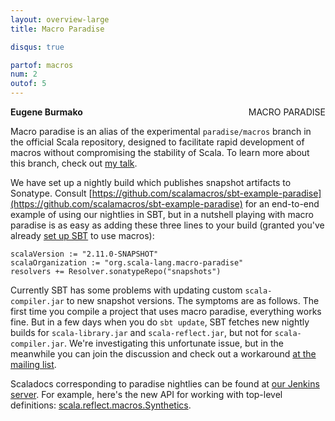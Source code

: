 ```yaml
---
layout: overview-large
title: Macro Paradise

disqus: true

partof: macros
num: 2
outof: 5
---
```

<span class="label important" style="float: right;">MACRO PARADISE</span>

**Eugene Burmako**

Macro paradise is an alias of the experimental `paradise/macros` branch in the official Scala repository, designed to facilitate rapid development of macros without compromising the stability of Scala. To learn more about this branch, check out [my talk](http://scalamacros.org/news/2012/12/18/macro-paradise.html).

We have set up a nightly build which publishes snapshot artifacts to Sonatype. Consult [https://github.com/scalamacros/sbt-example-paradise](https://github.com/scalamacros/sbt-example-paradise) for an end-to-end example of using our nightlies in SBT, but in a nutshell playing with macro paradise is as easy as adding these three lines to your build (granted you've already [set up SBT](/overviews/macros/overview.html#using_macros_with_maven_or_sbt) to use macros):

    scalaVersion := "2.11.0-SNAPSHOT"
    scalaOrganization := "org.scala-lang.macro-paradise"
    resolvers += Resolver.sonatypeRepo("snapshots")

Currently SBT has some problems with updating custom `scala-compiler.jar` to new snapshot versions. The symptoms are as follows. The first time
you compile a project that uses macro paradise, everything works fine. But in a few days when you do `sbt update`, SBT fetches new nightly
builds for `scala-library.jar` and `scala-reflect.jar`, but not for `scala-compiler.jar`. We're investigating this unfortunate issue, but
in the meanwhile you can join the discussion and check out a workaround [at the mailing list](https://groups.google.com/forum/?fromgroups=#!topic/simple-build-tool/UalhhX4lKmw/discussion).

Scaladocs corresponding to paradise nightlies can be found at [our Jenkins server](https://scala-webapps.epfl.ch/jenkins/view/misc/job/macro-paradise-nightly-main/ws/dists/latest/doc/scala-devel-docs/api/index.html). For example, here's the new API for working with top-level definitions: [scala.reflect.macros.Synthetics](https://scala-webapps.epfl.ch/jenkins/view/misc/job/macro-paradise-nightly-main/ws/dists/latest/doc/scala-devel-docs/api/index.html#scala.reflect.macros.Synthetics).